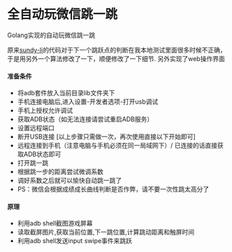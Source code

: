 # 全自动玩微信跳一跳
Golang实现的自动玩微信跳一跳

原来[sundy-li](https://github.com/sundy-li/wechat_autojump_game)的代码对于下一个跳跃点的判断在我本地测试里面很多时候不正确，于是用另外一个算法修改了一下，顺便修改了一下细节.
另外实现了web操作界面

#### 准备条件
- 将adb套件放入当前目录lib文件夹下
- 手机连接电脑后,进入设置-开发者选项-打开usb调试
- 手机上授权允许调试
- 获取ADB状态（如无法连接请尝试重启ADB服务）
- 设置远程端口
- 断开USB连接
[以上步骤只需做一次，再次使用直接以下开始即可]
- 远程连接到手机（注意电脑与手机必须在同一局域网下）/ 已连接的话直接获取ADB状态即可
- 打开跳一跳
- 根据跳一步的距离尝试微调系数
- 调好系数之后就可以愉快自动跳一跳了
- PS：微信会根据成绩成长曲线判断是否作弊，请不要一次性跳太高分了

#### 原理
- 利用adb shell截图游戏屏幕
- 读取截屏图片,获取当前位置,下一跳位置,计算跳动距离和触屏时间
- 利用adb shell发送input swipe事件来跳跃





